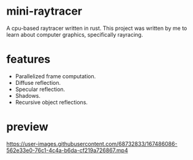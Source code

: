 # mini-raytracer
A cpu-based raytracer written in rust. This project was written by me to learn about computer graphics, specifically rayracing. 

# features
* Parallelized frame computation.
* Diffuse reflection.
* Specular reflection.
* Shadows.
* Recursive object reflections.

# preview 
https://user-images.githubusercontent.com/68732833/167486086-562e33e0-76c1-4c4a-b6da-cf219a726867.mp4

